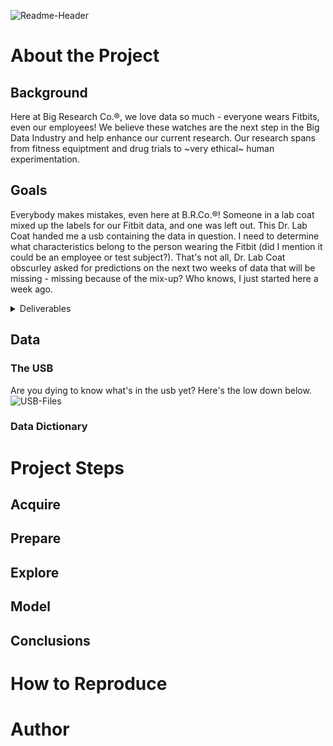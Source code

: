 ![Readme-Header](https://i.pinimg.com/originals/13/c2/8a/13c28a37e6742c5a981e182467acf2ee.png)  
# About the Project
## Background
Here at Big Research Co.®, we love data so much - everyone wears Fitbits, even our employees! We believe these watches are the next step in the Big Data Industry and help enhance our current research. Our research spans from fitness equiptment and drug trials to ~very ethical~ human experimentation.
## Goals
Everybody makes mistakes, even here at B.R.Co.®! Someone in a lab coat mixed up the labels for our Fitbit data, and one was left out. This Dr. Lab Coat handed me a usb containing the data in question. I need to determine what characteristics belong to the person wearing the Fitbit (did I mention it could be an employee or test subject?). That's not all, Dr. Lab Coat obscurley asked for predictions on the next two weeks of data that will be missing - missing because of the mix-up? Who knows, I just started here a week ago.

<details>
  <summary>Deliverables</summary> 
  
   - Predictions.csv  
      - a file of predictions for the missing two weeks of data  
   - Analysis.ipynb  
      - notebook detailing the process to obtain my predictions and conclusions
   - Prepare.ipynb   
      - notebook detailing the process to clean the data from raw to finished
   - Summary of the data   
      - what was the individual like?
   - Presentation  
      - two content slides  
      - at least one visual
  
</details>  

## Data 
### The USB
Are you dying to know what's in the usb yet? Here's the low down below.  
![USB-Files](https://i.pinimg.com/originals/d8/6f/22/d86f2200de039786ecec46658534e186.png)
### Data Dictionary
# Project Steps
## Acquire
## Prepare
## Explore
## Model
## Conclusions
# How to Reproduce
# Author
